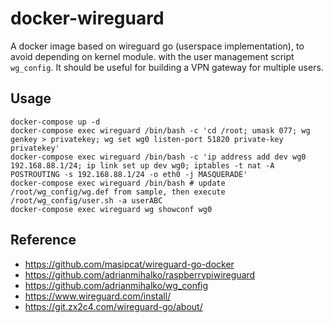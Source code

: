 docker-wireguard
====
A docker image based on wireguard go (userspace implementation), to avoid depending on kernel module. with the user management script `wg_config`. It should be useful for building a VPN gateway for multiple users.


Usage
----
```
docker-compose up -d
docker-compose exec wireguard /bin/bash -c 'cd /root; umask 077; wg genkey > privatekey; wg set wg0 listen-port 51820 private-key privatekey'
docker-compose exec wireguard /bin/bash -c 'ip address add dev wg0 192.168.88.1/24; ip link set up dev wg0; iptables -t nat -A POSTROUTING -s 192.168.88.1/24 -o eth0 -j MASQUERADE'
docker-compose exec wireguard /bin/bash # update /root/wg_config/wg.def from sample, then execute /root/wg_config/user.sh -a userABC
docker-compose exec wireguard wg showconf wg0
```

Reference
----
- https://github.com/masipcat/wireguard-go-docker
- https://github.com/adrianmihalko/raspberrypiwireguard
- https://github.com/adrianmihalko/wg_config
- https://www.wireguard.com/install/
- https://git.zx2c4.com/wireguard-go/about/ 

